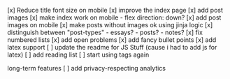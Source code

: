 [x] Reduce title font size on mobile
[x] improve the index page
[x] add post images
[x] make index work on mobile 
    - flex direction: down?
[x] add post images on mobile
[x] make posts without images ok using jinja logic
[x] distinguish between "post-types"
    - essays?
    - posts?
    - notes?
[x] fix numbered lists
[x] add open problems
[x] add fancy bullet points
[x] add latex support
[ ] update the readme for JS Stuff (cause i had to add js for latex)
[ ] add reading list
[ ] start using tags again


long-term features
[ ] add privacy-respecting analytics